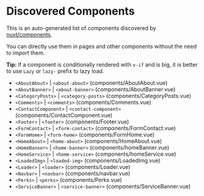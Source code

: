 # Discovered Components

This is an auto-generated list of components discovered by [nuxt/components](https://github.com/nuxt/components).

You can directly use them in pages and other components without the need to import them.

**Tip:** If a component is conditionally rendered with `v-if` and is big, it is better to use `Lazy` or `lazy-` prefix to lazy load.

- `<AboutAbout>` | `<about-about>` (components/AboutAbout.vue)
- `<AboutBanner>` | `<about-banner>` (components/AboutBanner.vue)
- `<CategoryPosts>` | `<category-posts>` (components/CategoryPosts.vue)
- `<Comments>` | `<comments>` (components/Comments.vue)
- `<ContactComponent>` | `<contact-component>` (components/ContactComponent.vue)
- `<Footer>` | `<footer>` (components/Footer.vue)
- `<FormContact>` | `<form-contact>` (components/FormContact.vue)
- `<FormHome>` | `<form-home>` (components/FormHome.vue)
- `<HomeAbout>` | `<home-about>` (components/HomeAbout.vue)
- `<HomeBanner>` | `<home-banner>` (components/homeBanner.vue)
- `<HomeService>` | `<home-service>` (components/homeService.vue)
- `<LoadedImg>` | `<loaded-img>` (components/LoadedImg.vue)
- `<Loader>` | `<loader>` (components/Loader.vue)
- `<Navbar>` | `<navbar>` (components/navbar.vue)
- `<Perks>` | `<perks>` (components/Perks.vue)
- `<ServiceBanner>` | `<service-banner>` (components/ServiceBanner.vue)
